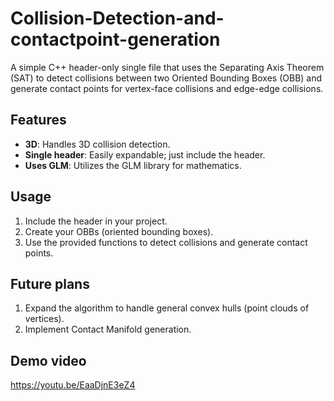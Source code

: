 # Collision-Detection-and-contactpoint-generation

A simple C++ header-only single file that uses the Separating Axis Theorem (SAT) to detect collisions between two Oriented Bounding Boxes (OBB) and generate contact points for vertex-face collisions and edge-edge collisions.

## Features
- **3D**: Handles 3D collision detection.
- **Single header**: Easily expandable; just include the header.
- **Uses GLM**: Utilizes the GLM library for mathematics.

## Usage
1. Include the header in your project.
2. Create your OBBs (oriented bounding boxes).
3. Use the provided functions to detect collisions and generate contact points.

## Future plans
1. Expand the algorithm to handle general convex hulls (point clouds of vertices).
2. Implement Contact Manifold generation.

## Demo video
https://youtu.be/EaaDjnE3eZ4
